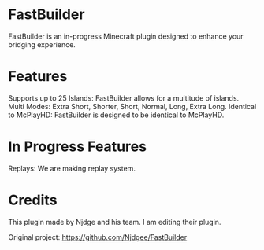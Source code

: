 # FastBuilder

FastBuilder is an in-progress Minecraft plugin designed to enhance your bridging experience.

# Features

Supports up to 25 Islands: FastBuilder allows for a multitude of islands.
Multi Modes: Extra Short, Shorter, Short, Normal, Long, Extra Long.
Identical to McPlayHD: FastBuilder is designed to be identical to McPlayHD.

# In Progress Features

Replays: We are making replay system.

# Credits

This plugin made by Njdge and his team. I am editing their plugin.

Original project: https://github.com/Njdgee/FastBuilder
